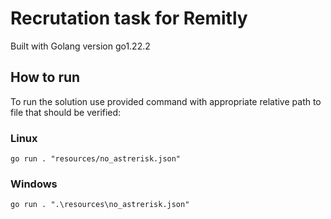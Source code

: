 # Recrutation task for Remitly
Built with Golang version go1.22.2 

## How to run

To run the solution use provided command with appropriate relative path to file that should be verified:

### Linux
```
go run . "resources/no_astrerisk.json"
```

### Windows
```
go run . ".\resources\no_astrerisk.json"
```

